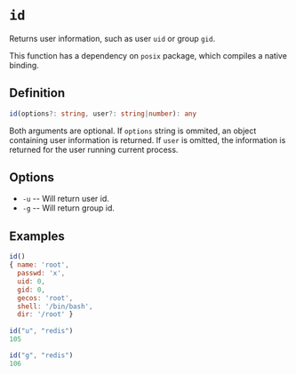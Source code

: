 # `id`

Returns user information, such as user `uid` or group `gid`.

This function has a dependency on `posix` package, which compiles a native binding.

## Definition

```typescript
id(options?: string, user?: string|number): any
```
    
Both arguments are optional. If `options` string is ommited, an object containing user information
is returned. If `user` is omitted, the information is returned for the user running current process. 
    
## Options

 - `-u` -- Will return user id.
 - `-g` -- Will return group id.

## Examples

```javascript
id()
{ name: 'root',
  passwd: 'x',
  uid: 0,
  gid: 0,
  gecos: 'root',
  shell: '/bin/bash',
  dir: '/root' }
  
id("u", "redis")
105

id("g", "redis")
106
```